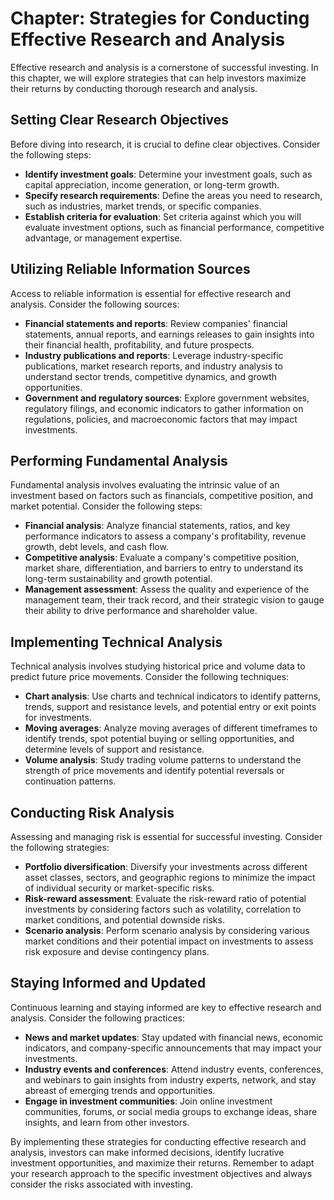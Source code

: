 Chapter: Strategies for Conducting Effective Research and Analysis
==================================================================

Effective research and analysis is a cornerstone of successful investing. In this chapter, we will explore strategies that can help investors maximize their returns by conducting thorough research and analysis.

Setting Clear Research Objectives
---------------------------------

Before diving into research, it is crucial to define clear objectives. Consider the following steps:

* **Identify investment goals**: Determine your investment goals, such as capital appreciation, income generation, or long-term growth.
* **Specify research requirements**: Define the areas you need to research, such as industries, market trends, or specific companies.
* **Establish criteria for evaluation**: Set criteria against which you will evaluate investment options, such as financial performance, competitive advantage, or management expertise.

Utilizing Reliable Information Sources
--------------------------------------

Access to reliable information is essential for effective research and analysis. Consider the following sources:

* **Financial statements and reports**: Review companies' financial statements, annual reports, and earnings releases to gain insights into their financial health, profitability, and future prospects.
* **Industry publications and reports**: Leverage industry-specific publications, market research reports, and industry analysis to understand sector trends, competitive dynamics, and growth opportunities.
* **Government and regulatory sources**: Explore government websites, regulatory filings, and economic indicators to gather information on regulations, policies, and macroeconomic factors that may impact investments.

Performing Fundamental Analysis
-------------------------------

Fundamental analysis involves evaluating the intrinsic value of an investment based on factors such as financials, competitive position, and market potential. Consider the following steps:

* **Financial analysis**: Analyze financial statements, ratios, and key performance indicators to assess a company's profitability, revenue growth, debt levels, and cash flow.
* **Competitive analysis**: Evaluate a company's competitive position, market share, differentiation, and barriers to entry to understand its long-term sustainability and growth potential.
* **Management assessment**: Assess the quality and experience of the management team, their track record, and their strategic vision to gauge their ability to drive performance and shareholder value.

Implementing Technical Analysis
-------------------------------

Technical analysis involves studying historical price and volume data to predict future price movements. Consider the following techniques:

* **Chart analysis**: Use charts and technical indicators to identify patterns, trends, support and resistance levels, and potential entry or exit points for investments.
* **Moving averages**: Analyze moving averages of different timeframes to identify trends, spot potential buying or selling opportunities, and determine levels of support and resistance.
* **Volume analysis**: Study trading volume patterns to understand the strength of price movements and identify potential reversals or continuation patterns.

Conducting Risk Analysis
------------------------

Assessing and managing risk is essential for successful investing. Consider the following strategies:

* **Portfolio diversification**: Diversify your investments across different asset classes, sectors, and geographic regions to minimize the impact of individual security or market-specific risks.
* **Risk-reward assessment**: Evaluate the risk-reward ratio of potential investments by considering factors such as volatility, correlation to market conditions, and potential downside risks.
* **Scenario analysis**: Perform scenario analysis by considering various market conditions and their potential impact on investments to assess risk exposure and devise contingency plans.

Staying Informed and Updated
----------------------------

Continuous learning and staying informed are key to effective research and analysis. Consider the following practices:

* **News and market updates**: Stay updated with financial news, economic indicators, and company-specific announcements that may impact your investments.
* **Industry events and conferences**: Attend industry events, conferences, and webinars to gain insights from industry experts, network, and stay abreast of emerging trends and opportunities.
* **Engage in investment communities**: Join online investment communities, forums, or social media groups to exchange ideas, share insights, and learn from other investors.

By implementing these strategies for conducting effective research and analysis, investors can make informed decisions, identify lucrative investment opportunities, and maximize their returns. Remember to adapt your research approach to the specific investment objectives and always consider the risks associated with investing.

